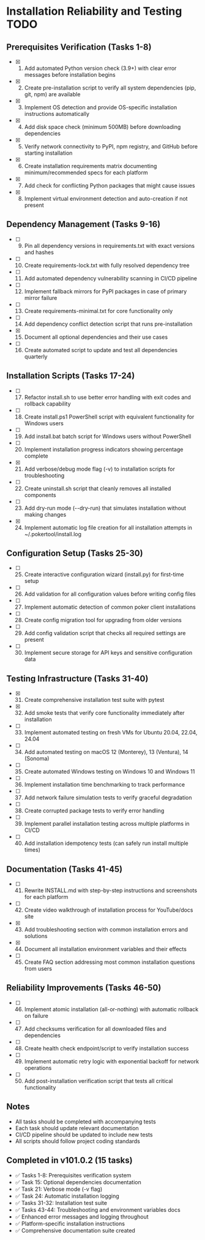 # Installation Reliability and Testing TODO

## Prerequisites Verification (Tasks 1-8)

- [x] 1. Add automated Python version check (3.9+) with clear error messages before installation begins
- [x] 2. Create pre-installation script to verify all system dependencies (pip, git, npm) are available
- [x] 3. Implement OS detection and provide OS-specific installation instructions automatically
- [x] 4. Add disk space check (minimum 500MB) before downloading dependencies
- [x] 5. Verify network connectivity to PyPI, npm registry, and GitHub before starting installation
- [x] 6. Create installation requirements matrix documenting minimum/recommended specs for each platform
- [x] 7. Add check for conflicting Python packages that might cause issues
- [x] 8. Implement virtual environment detection and auto-creation if not present

## Dependency Management (Tasks 9-16)

- [ ] 9. Pin all dependency versions in requirements.txt with exact versions and hashes
- [ ] 10. Create requirements-lock.txt with fully resolved dependency tree
- [ ] 11. Add automated dependency vulnerability scanning in CI/CD pipeline
- [ ] 12. Implement fallback mirrors for PyPI packages in case of primary mirror failure
- [ ] 13. Create requirements-minimal.txt for core functionality only
- [ ] 14. Add dependency conflict detection script that runs pre-installation
- [x] 15. Document all optional dependencies and their use cases
- [ ] 16. Create automated script to update and test all dependencies quarterly

## Installation Scripts (Tasks 17-24)

- [ ] 17. Refactor install.sh to use better error handling with exit codes and rollback capability
- [ ] 18. Create install.ps1 PowerShell script with equivalent functionality for Windows users
- [ ] 19. Add install.bat batch script for Windows users without PowerShell
- [ ] 20. Implement installation progress indicators showing percentage complete
- [x] 21. Add verbose/debug mode flag (-v) to installation scripts for troubleshooting
- [ ] 22. Create uninstall.sh script that cleanly removes all installed components
- [ ] 23. Add dry-run mode (--dry-run) that simulates installation without making changes
- [x] 24. Implement automatic log file creation for all installation attempts in ~/.pokertool/install.log

## Configuration Setup (Tasks 25-30)

- [ ] 25. Create interactive configuration wizard (install.py) for first-time setup
- [ ] 26. Add validation for all configuration values before writing config files
- [ ] 27. Implement automatic detection of common poker client installations
- [ ] 28. Create config migration tool for upgrading from older versions
- [ ] 29. Add config validation script that checks all required settings are present
- [ ] 30. Implement secure storage for API keys and sensitive configuration data

## Testing Infrastructure (Tasks 31-40)

- [x] 31. Create comprehensive installation test suite with pytest
- [x] 32. Add smoke tests that verify core functionality immediately after installation
- [ ] 33. Implement automated testing on fresh VMs for Ubuntu 20.04, 22.04, 24.04
- [ ] 34. Add automated testing on macOS 12 (Monterey), 13 (Ventura), 14 (Sonoma)
- [ ] 35. Create automated Windows testing on Windows 10 and Windows 11
- [ ] 36. Implement installation time benchmarking to track performance
- [ ] 37. Add network failure simulation tests to verify graceful degradation
- [ ] 38. Create corrupted package tests to verify error handling
- [ ] 39. Implement parallel installation testing across multiple platforms in CI/CD
- [ ] 40. Add installation idempotency tests (can safely run install multiple times)

## Documentation (Tasks 41-45)

- [ ] 41. Rewrite INSTALL.md with step-by-step instructions and screenshots for each platform
- [ ] 42. Create video walkthrough of installation process for YouTube/docs site
- [x] 43. Add troubleshooting section with common installation errors and solutions
- [x] 44. Document all installation environment variables and their effects
- [ ] 45. Create FAQ section addressing most common installation questions from users

## Reliability Improvements (Tasks 46-50)

- [ ] 46. Implement atomic installation (all-or-nothing) with automatic rollback on failure
- [ ] 47. Add checksums verification for all downloaded files and dependencies
- [ ] 48. Create health check endpoint/script to verify installation success
- [ ] 49. Implement automatic retry logic with exponential backoff for network operations
- [ ] 50. Add post-installation verification script that tests all critical functionality

## Notes
- All tasks should be completed with accompanying tests
- Each task should update relevant documentation
- CI/CD pipeline should be updated to include new tests
- All scripts should follow project coding standards

## Completed in v101.0.2 (15 tasks)
- ✅ Tasks 1-8: Prerequisites verification system
- ✅ Task 15: Optional dependencies documentation
- ✅ Task 21: Verbose mode (-v flag)
- ✅ Task 24: Automatic installation logging
- ✅ Tasks 31-32: Installation test suite
- ✅ Tasks 43-44: Troubleshooting and environment variables docs
- ✅ Enhanced error messages and logging throughout
- ✅ Platform-specific installation instructions
- ✅ Comprehensive documentation suite created
